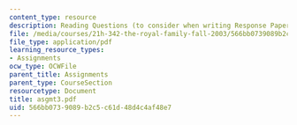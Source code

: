 ```yaml
---
content_type: resource
description: Reading Questions (to consider when writing Response Papers)
file: /media/courses/21h-342-the-royal-family-fall-2003/566bb0739089b2c5c61d48d4c4af48e7_asgmt3.pdf
file_type: application/pdf
learning_resource_types:
- Assignments
ocw_type: OCWFile
parent_title: Assignments
parent_type: CourseSection
resourcetype: Document
title: asgmt3.pdf
uid: 566bb073-9089-b2c5-c61d-48d4c4af48e7
---
```

